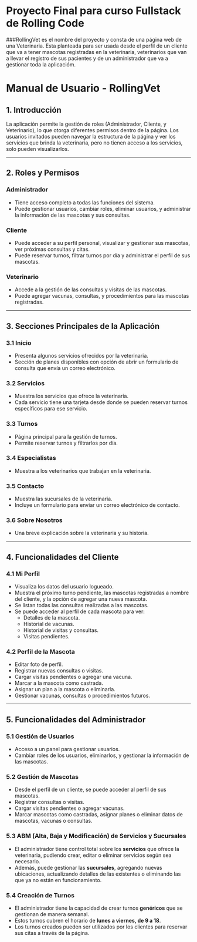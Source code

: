 # Proyecto Final para curso Fullstack de Rolling Code

###RollingVet es el nombre del proyecto y consta de una página web de una Veterinaria. Esta planteada para ser usada desde el perfil de un cliente que va a tener mascotas registradas en la veterinaria, veterinarios que van a llevar el registro de sus pacientes y de un administrador que va a gestionar toda la aplicacióm.


# Manual de Usuario - RollingVet

## 1. Introducción

La aplicación permite la gestión de roles (Administrador, Cliente, y Veterinario), lo que otorga diferentes permisos dentro de la página. Los usuarios invitados pueden navegar la estructura de la página y ver los servicios que brinda la veterinaria, pero no tienen acceso a los servicios, solo pueden visualizarlos.

---

## 2. Roles y Permisos

### Administrador
- Tiene acceso completo a todas las funciones del sistema.
- Puede gestionar usuarios, cambiar roles, eliminar usuarios, y administrar la información de las mascotas y sus consultas.

### Cliente
- Puede acceder a su perfil personal, visualizar y gestionar sus mascotas, ver próximas consultas y citas.
- Puede reservar turnos, filtrar turnos por día y administrar el perfil de sus mascotas.

### Veterinario
- Accede a la gestión de las consultas y visitas de las mascotas.
- Puede agregar vacunas, consultas, y procedimientos para las mascotas registradas.

---

## 3. Secciones Principales de la Aplicación

### 3.1 Inicio
- Presenta algunos servicios ofrecidos por la veterinaria.
- Sección de planes disponibles con opción de abrir un formulario de consulta que envía un correo electrónico.

### 3.2 Servicios
- Muestra los servicios que ofrece la veterinaria.
- Cada servicio tiene una tarjeta desde donde se pueden reservar turnos específicos para ese servicio.

### 3.3 Turnos
- Página principal para la gestión de turnos.
- Permite reservar turnos y filtrarlos por día.

### 3.4 Especialistas
- Muestra a los veterinarios que trabajan en la veterinaria.

### 3.5 Contacto
- Muestra las sucursales de la veterinaria.
- Incluye un formulario para enviar un correo electrónico de contacto.

### 3.6 Sobre Nosotros
- Una breve explicación sobre la veterinaria y su historia.

---

## 4. Funcionalidades del Cliente

### 4.1 Mi Perfil
- Visualiza los datos del usuario logueado.
- Muestra el próximo turno pendiente, las mascotas registradas a nombre del cliente, y la opción de agregar una nueva mascota.
- Se listan todas las consultas realizadas a las mascotas.
- Se puede acceder al perfil de cada mascota para ver:
  - Detalles de la mascota.
  - Historial de vacunas.
  - Historial de visitas y consultas.
  - Visitas pendientes.

### 4.2 Perfil de la Mascota
- Editar foto de perfil.
- Registrar nuevas consultas o visitas.
- Cargar visitas pendientes o agregar una vacuna.
- Marcar a la mascota como castrada.
- Asignar un plan a la mascota o eliminarla.
- Gestionar vacunas, consultas o procedimientos futuros.

---
## 5. Funcionalidades del Administrador

### 5.1 Gestión de Usuarios
- Acceso a un panel para gestionar usuarios.
- Cambiar roles de los usuarios, eliminarlos, y gestionar la información de las mascotas.

### 5.2 Gestión de Mascotas
- Desde el perfil de un cliente, se puede acceder al perfil de sus mascotas.
- Registrar consultas o visitas.
- Cargar visitas pendientes o agregar vacunas.
- Marcar mascotas como castradas, asignar planes o eliminar datos de mascotas, vacunas o consultas.

### 5.3 ABM (Alta, Baja y Modificación) de Servicios y Sucursales
- El administrador tiene control total sobre los **servicios** que ofrece la veterinaria, pudiendo crear, editar o eliminar servicios según sea necesario.
- Además, puede gestionar las **sucursales**, agregando nuevas ubicaciones, actualizando detalles de las existentes o eliminando las que ya no están en funcionamiento.

### 5.4 Creación de Turnos
- El administrador tiene la capacidad de crear turnos **genéricos** que se gestionan de manera semanal.
- Estos turnos cubren el horario de **lunes a viernes, de 9 a 18**.
- Los turnos creados pueden ser utilizados por los clientes para reservar sus citas a través de la página.

